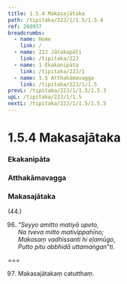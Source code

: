 ```yaml
---
title: 1.5.4 Makasajātaka
path: /tipitaka/22J/1/1.5/1.5.4
ref: 268937
breadcrumbs:
  - name: Home
    link: /
  - name: 22J Jātakapāḷi
    link: /tipitaka/22J
  - name: 1 Ekakanipāta
    link: /tipitaka/22J/1
  - name: 1.5 Atthakāmavagga
    link: /tipitaka/22J/1/1.5
prevL: /tipitaka/22J/1/1.5/1.5.3
upL: /tipitaka/22J/1/1.5
nextL: /tipitaka/22J/1/1.5/1.5.5
---
```


# 1.5.4 Makasajātaka

### Ekakanipāta

### Atthakāmavagga

### Makasajātaka

(44.)

96. _“Seyyo amitto matiyā upeto,_  
_Na tveva mitto mativippahīno;_  
_Makasaṃ vadhissanti hi eḷamūgo,_  
_Putto pitu abbhidā uttamaṅgan”ti._  


===

97. Makasajātakaṃ catutthaṃ.




